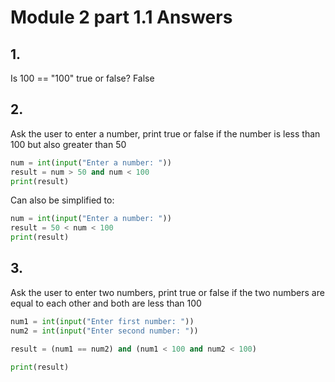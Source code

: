 # Module 2 part 1.1 Answers
## 1.
Is 100 == "100" true or false?
False

## 2.
Ask the user to enter a number, print true or false if the number is less than 100 but also greater than 50
```python
num = int(input("Enter a number: "))
result = num > 50 and num < 100
print(result)
```

Can also be simplified to:
```python
num = int(input("Enter a number: "))
result = 50 < num < 100
print(result)
```

## 3.
Ask the user to enter two numbers, print true or false if the two numbers are equal to each other and both are less than 100
```python
num1 = int(input("Enter first number: "))
num2 = int(input("Enter second number: "))

result = (num1 == num2) and (num1 < 100 and num2 < 100)

print(result)
```
